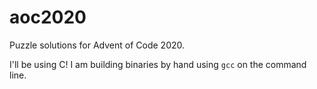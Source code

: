 # aoc2020
Puzzle solutions for Advent of Code 2020.

I'll be using C! I am building binaries by hand using `gcc` on the command line. 
